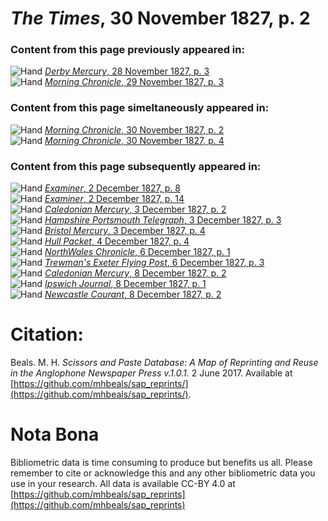 # *The Times*, 30 November 1827, p. 2  
  
### Content from this page previously appeared in:  
![Hand](http://scissorsandpaste.net/wp-content/uploads/2017/06/smallhandpointer.png) [*Derby Mercury*, 28 November 1827, p. 3](https://mhbeals.github.io/sap_html/Derby-Mercury/Derby-Mercury-28-November-1827-p-3)  
![Hand](http://scissorsandpaste.net/wp-content/uploads/2017/06/smallhandpointer.png) [*Morning Chronicle*, 29 November 1827, p. 3](https://mhbeals.github.io/sap_html/Morning-Chronicle/Morning-Chronicle-29-November-1827-p-3)  
  
### Content from this page simeltaneously appeared in:  
![Hand](http://scissorsandpaste.net/wp-content/uploads/2017/06/smallhandpointer.png) [*Morning Chronicle*, 30 November 1827, p. 2](https://mhbeals.github.io/sap_html/Morning-Chronicle/Morning-Chronicle-30-November-1827-p-2)  
![Hand](http://scissorsandpaste.net/wp-content/uploads/2017/06/smallhandpointer.png) [*Morning Chronicle*, 30 November 1827, p. 4](https://mhbeals.github.io/sap_html/Morning-Chronicle/Morning-Chronicle-30-November-1827-p-4)  
  
### Content from this page subsequently appeared in:  
![Hand](http://scissorsandpaste.net/wp-content/uploads/2017/06/smallhandpointer.png) [*Examiner*, 2 December 1827, p. 8](https://mhbeals.github.io/sap_html/Examiner/Examiner-2-December-1827-p-8)  
![Hand](http://scissorsandpaste.net/wp-content/uploads/2017/06/smallhandpointer.png) [*Examiner*, 2 December 1827, p. 14](https://mhbeals.github.io/sap_html/Examiner/Examiner-2-December-1827-p-14)  
![Hand](http://scissorsandpaste.net/wp-content/uploads/2017/06/smallhandpointer.png) [*Caledonian Mercury*, 3 December 1827, p. 2](https://mhbeals.github.io/sap_html/Caledonian-Mercury/Caledonian-Mercury-3-December-1827-p-2)  
![Hand](http://scissorsandpaste.net/wp-content/uploads/2017/06/smallhandpointer.png) [*Hampshire Portsmouth Telegraph*, 3 December 1827, p. 3](https://mhbeals.github.io/sap_html/Hampshire-Portsmouth-Telegraph/Hampshire-Portsmouth-Telegraph-3-December-1827-p-3)  
![Hand](http://scissorsandpaste.net/wp-content/uploads/2017/06/smallhandpointer.png) [*Bristol Mercury*, 3 December 1827, p. 4](https://mhbeals.github.io/sap_html/Bristol-Mercury/Bristol-Mercury-3-December-1827-p-4)  
![Hand](http://scissorsandpaste.net/wp-content/uploads/2017/06/smallhandpointer.png) [*Hull Packet*, 4 December 1827, p. 4](https://mhbeals.github.io/sap_html/Hull-Packet/Hull-Packet-4-December-1827-p-4)  
![Hand](http://scissorsandpaste.net/wp-content/uploads/2017/06/smallhandpointer.png) [*NorthWales Chronicle*, 6 December 1827, p. 1](https://mhbeals.github.io/sap_html/NorthWales-Chronicle/NorthWales-Chronicle-6-December-1827-p-1)  
![Hand](http://scissorsandpaste.net/wp-content/uploads/2017/06/smallhandpointer.png) [*Trewman's Exeter Flying Post*, 6 December 1827, p. 3](https://mhbeals.github.io/sap_html/Trewman's-Exeter-Flying-Post/Trewman's-Exeter-Flying-Post-6-December-1827-p-3)  
![Hand](http://scissorsandpaste.net/wp-content/uploads/2017/06/smallhandpointer.png) [*Caledonian Mercury*, 8 December 1827, p. 2](https://mhbeals.github.io/sap_html/Caledonian-Mercury/Caledonian-Mercury-8-December-1827-p-2)  
![Hand](http://scissorsandpaste.net/wp-content/uploads/2017/06/smallhandpointer.png) [*Ipswich Journal*, 8 December 1827, p. 1](https://mhbeals.github.io/sap_html/Ipswich-Journal/Ipswich-Journal-8-December-1827-p-1)  
![Hand](http://scissorsandpaste.net/wp-content/uploads/2017/06/smallhandpointer.png) [*Newcastle Courant*, 8 December 1827, p. 2](https://mhbeals.github.io/sap_html/Newcastle-Courant/Newcastle-Courant-8-December-1827-p-2)  


# Citation: 

Beals. M. H. *Scissors and Paste Database: A Map of Reprinting and Reuse in the Anglophone Newspaper Press v.1.0.1.* 2 June 2017. Available at [https://github.com/mhbeals/sap_reprints/](https://github.com/mhbeals/sap_reprints/). 

# Nota Bona

Bibliometric data is time consuming to produce but benefits us all. Please remember to cite or acknowledge this and any other bibliometric data you use in your research. All data is available CC-BY 4.0 at [https://github.com/mhbeals/sap_reprints](https://github.com/mhbeals/sap_reprints)